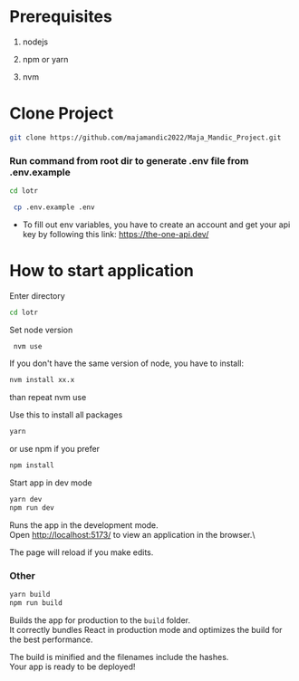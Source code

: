 # Prerequisites

1. nodejs

2. npm or yarn

3. nvm

# Clone Project

```bash
git clone https://github.com/majamandic2022/Maja_Mandic_Project.git
```

### Run command from root dir to generate .env file from .env.example

```bash
cd lotr
```

```bash
 cp .env.example .env
```

- To fill out env variables, you have to create an account and get your api key by following this link: https://the-one-api.dev/

# How to start application

Enter directory

```bash
cd lotr
```

Set node version

```bash
 nvm use
```

If you don't have the same version of node, you have to install:

```bash
nvm install xx.x
```

than repeat nvm use

Use this to install all packages

```bash
yarn
```

or use npm if you prefer

```bash
npm install
```

Start app in dev mode

```bash
yarn dev
npm run dev
```

Runs the app in the development mode.\
Open [http://localhost:5173/](http://localhost:5173/) to view an application in the browser.\

The page will reload if you make edits.

### Other

```bash
yarn build
npm run build
```

Builds the app for production to the `build` folder.\
It correctly bundles React in production mode and optimizes the build for the best performance.

The build is minified and the filenames include the hashes.\
Your app is ready to be deployed!
